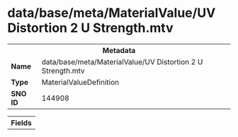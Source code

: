 <h1>data/base/meta/MaterialValue/UV Distortion 2 U Strength.mtv</h1><table><tr><th colspan="100%">Metadata</th></tr><tr><td><b>Name</b></td><td>data/base/meta/MaterialValue/UV Distortion 2 U Strength.mtv</td></tr><tr><td><b>Type</b></td><td>MaterialValueDefinition</td></tr><tr><td><b>SNO ID</b></td><td>144908</td></tr></table>

<table><tr><th colspan="100%">Fields</th></tr></table>

